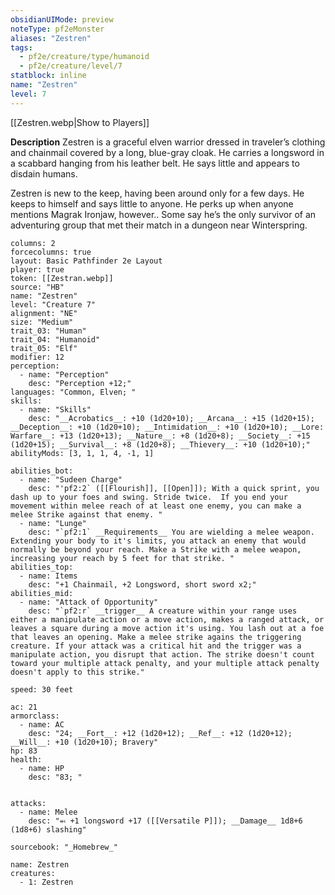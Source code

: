 ```yaml
---
obsidianUIMode: preview
noteType: pf2eMonster
aliases: "Zestren"
tags: 
  - pf2e/creature/type/humanoid
  - pf2e/creature/level/7
statblock: inline
name: "Zestren"
level: 7
---
```


[[Zestren.webp|Show to Players]]

**Description**
Zestren is a graceful elven warrior dressed in traveler’s clothing and chainmail covered by a long, blue-gray cloak. He carries a longsword in a scabbard hanging from his leather belt. He says little and appears to disdain humans.

Zestren is new to the keep, having been around only for a few days. He keeps to himself and says little to anyone. He perks up when anyone mentions Magrak Ironjaw, however.. Some say he’s the only survivor of an adventuring group that met their match in a dungeon near Winterspring.

```statblock
columns: 2
forcecolumns: true
layout: Basic Pathfinder 2e Layout
player: true
token: [[Zestran.webp]]
source: "HB"
name: "Zestren"
level: "Creature 7"
alignment: "NE"
size: "Medium"
trait_03: "Human"
trait_04: "Humanoid"
trait_05: "Elf"
modifier: 12
perception:
  - name: "Perception"
    desc: "Perception +12;"
languages: "Common, Elven; "
skills:
  - name: "Skills"
    desc: "__Acrobatics__: +10 (1d20+10); __Arcana__: +15 (1d20+15); __Deception__: +10 (1d20+10); __Intimidation__: +10 (1d20+10); __Lore: Warfare__: +13 (1d20+13); __Nature__: +8 (1d20+8); __Society__: +15 (1d20+15); __Survival__: +8 (1d20+8); __Thievery__: +10 (1d20+10);"
abilityMods: [3, 1, 1, 4, -1, 1]

abilities_bot:
  - name: "Sudeen Charge"
    desc: "'pf2:2` ([[Flourish]], [[Open]]); With a quick sprint, you dash up to your foes and swing. Stride twice.  If you end your movement within melee reach of at least one enemy, you can make a melee Strike against that enemy. "
  - name: "Lunge"
    desc: "`pf2:1` __Requirements__ You are wielding a melee weapon. Extending your body to it's limits, you attack an enemy that would normally be beyond your reach. Make a Strike with a melee weapon, increasing your reach by 5 feet for that strike. "
abilities_top:
  - name: Items
    desc: "+1 Chainmail, +2 Longsword, short sword x2;"
abilities_mid:
  - name: "Attack of Opportunity"
    desc: "`pf2:r` __trigger__ A creature within your range uses either a manipulate action or a move action, makes a ranged attack, or leaves a square during a move action it's using. You lash out at a foe that leaves an opening. Make a melee strike agains the triggering creature. If your attack was a critical hit and the trigger was a manipulate action, you disrupt that action. The strike doesn't count toward your multiple attack penalty, and your multiple attack penalty doesn't apply to this strike."

speed: 30 feet

ac: 21
armorclass:
  - name: AC 
    desc: "24; __Fort__: +12 (1d20+12); __Ref__: +12 (1d20+12); __Will__: +10 (1d20+10); Bravery"
hp: 83
health:
  - name: HP
    desc: "83; "


attacks:
  - name: Melee
    desc: "⬻ +1 longsword +17 ([[Versatile P]]); __Damage__ 1d8+6 (1d8+6) slashing"

sourcebook: "_Homebrew_"
```

```encounter-table
name: Zestren
creatures:
  - 1: Zestren
```
